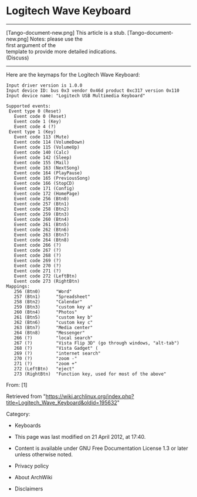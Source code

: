 Logitech Wave Keyboard
======================

  ------------------------ ------------------------ ------------------------
  [Tango-document-new.png] This article is a stub.  [Tango-document-new.png]
                           Notes: please use the    
                           first argument of the    
                           template to provide more 
                           detailed indications.    
                           (Discuss)                
  ------------------------ ------------------------ ------------------------

Here are the keymaps for the Logitech Wave Keyboard:

    Input driver version is 1.0.0
    Input device ID: bus 0x3 vendor 0x46d product 0xc317 version 0x110
    Input device name: "Logitech USB Multimedia Keyboard"

    Supported events:
     Event type 0 (Reset)
       Event code 0 (Reset)
       Event code 1 (Key)
       Event code 4 (?)
     Event type 1 (Key)
       Event code 113 (Mute)
       Event code 114 (VolumeDown)
       Event code 115 (VolumeUp)
       Event code 140 (Calc)
       Event code 142 (Sleep)
       Event code 155 (Mail)
       Event code 163 (NextSong)
       Event code 164 (PlayPause)
       Event code 165 (PreviousSong)
       Event code 166 (StopCD)
       Event code 171 (Config)
       Event code 172 (HomePage)
       Event code 256 (Btn0)
       Event code 257 (Btn1)
       Event code 258 (Btn2)
       Event code 259 (Btn3)
       Event code 260 (Btn4)
       Event code 261 (Btn5)
       Event code 262 (Btn6)
       Event code 263 (Btn7)
       Event code 264 (Btn8)
       Event code 266 (?)
       Event code 267 (?)
       Event code 268 (?)
       Event code 269 (?)
       Event code 270 (?)
       Event code 271 (?)
       Event code 272 (LeftBtn)
       Event code 273 (RightBtn)
    Mappings:
       256 (Btn0)      "Word"
       257 (Btn1)      "Spreadsheet"
       258 (Btn2)      "Calendar"
       259 (Btn3)      "custom key a"
       260 (Btn4)      "Photos"
       261 (Btn5)      "custom key b"
       262 (Btn6)      "custom key c"
       263 (Btn7)      "Media center"
       264 (Btn8)      "Messenger"
       266 (?)         "local search"
       267 (?)         "Vista Flip 3D" (go through windows, "alt-tab")
       268 (?)         "Vista Gadget" (
       269 (?)         "internet search"
       270 (?)         "zoom -"
       271 (?)         "zoom +"
       272 (LeftBtn)   "eject"
       273 (RightBtn)  "Function key, used for most of the above"

From: [1]

Retrieved from
"https://wiki.archlinux.org/index.php?title=Logitech_Wave_Keyboard&oldid=195632"

Category:

-   Keyboards

-   This page was last modified on 21 April 2012, at 17:40.
-   Content is available under GNU Free Documentation License 1.3 or
    later unless otherwise noted.
-   Privacy policy
-   About ArchWiki
-   Disclaimers
